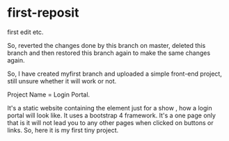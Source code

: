 # first-reposit

first edit etc.

So, reverted the changes done by this branch on master, deleted this branch and then restored this branch again to make the same changes again.

So, I have created myfirst branch and uploaded a simple front-end project, still unsure whether it will work or not.

Project Name = Login Portal.


It's a static website containing the element just for a show , how a login portal will look like.
It uses a bootstrap 4 framework.
It's a one page only that is it will not lead you to any other pages when clicked on buttons or links.
So, here it is my first tiny project.

